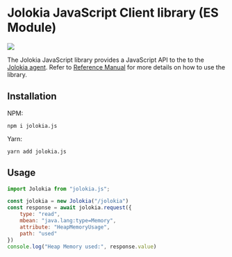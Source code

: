 # Jolokia JavaScript Client library (ES Module)

<a href="https://jolokia.org"><img src="../../src/site/resources/images/jolokia_logo.png" /></a>

The Jolokia JavaScript library provides a JavaScript API to the to the [Jolokia agent](https://jolokia.org/). Refer to [Reference Manual](https://jolokia.org/reference/html/manual/clients.html#client-javascript) for more details on how to use the library.

## Installation

NPM:

```console
npm i jolokia.js
```

Yarn:

```console
yarn add jolokia.js
```

## Usage

```javascript
import Jolokia from "jolokia.js";

const jolokia = new Jolokia("/jolokia")
const response = await jolokia.request({
    type: "read",
    mbean: "java.lang:type=Memory",
    attribute: "HeapMemoryUsage",
    path: "used"
})
console.log("Heap Memory used:", response.value)
```
